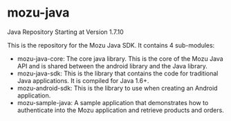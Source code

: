 mozu-java
=========

Java Repository Starting at Version 1.7.10

This is the repository for the Mozu Java SDK.  It contains 4 sub-modules:
 - mozu-java-core: The core java library.  This is the core of the Mozu Java API and is shared between the android library and the Java library.
 - mozu-java-sdk: This is the library that contains the code for traditional Java applications.  It is compiled for Java 1.6+.
 - mozu-android-sdk: This is the library to use when creating an Android application.
 - mozu-sample-java: A sample application that demonstrates how to authenticate into the Mozu application and retrieve products and orders.
 
 
 
